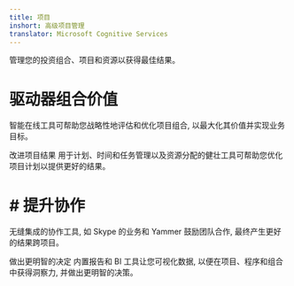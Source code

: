 ```yaml
---
title: 项目
inshort: 高级项目管理
translator: Microsoft Cognitive Services
---
```


管理您的投资组合、项目和资源以获得最佳结果。

# 驱动器组合价值
智能在线工具可帮助您战略性地评估和优化项目组合, 以最大化其价值并实现业务目标。

改进项目结果
用于计划、时间和任务管理以及资源分配的健壮工具可帮助您优化项目计划以提供更好的结果。

# # 提升协作
无缝集成的协作工具, 如 Skype 的业务和 Yammer 鼓励团队合作, 最终产生更好的结果跨项目。

做出更明智的决定
内置报告和 BI 工具让您可视化数据, 以便在项目、程序和组合中获得洞察力, 并做出更明智的决策。





